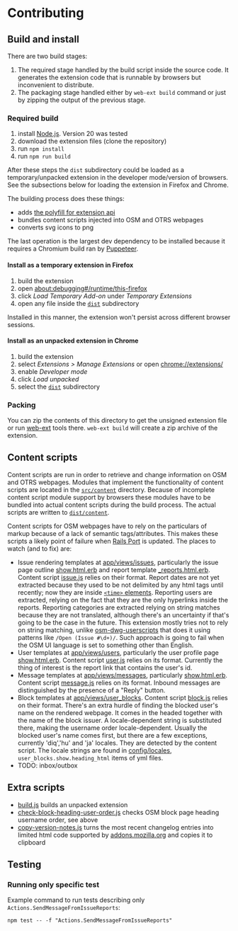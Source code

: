 # Contributing

## Build and install

There are two build stages:

1. The required stage handled by the build script inside the source code. It generates the extension code that is runnable by browsers but inconvenient to distribute.
2. The packaging stage handled either by `web-ext build` command or just by zipping the output of the previous stage.

### Required build

1. install [Node.js](https://nodejs.org/). Version 20 was tested
2. download the extension files (clone the repository)
3. run `npm install`
4. run `npm run build`

After these steps the `dist` subdirectory could be loaded as a temporary/unpacked extension in the developer mode/version of browsers. See the subsections below for loading the extension in Firefox and Chrome.

The building process does these things:

- adds [the polyfill for extension api](https://github.com/mozilla/webextension-polyfill)
- bundles content scripts injected into OSM and OTRS webpages
- converts svg icons to png

The last operation is the largest dev dependency to be installed because it requires a Chromium build ran by [Puppeteer](https://github.com/puppeteer/puppeteer).

#### Install as a temporary extension in Firefox

1. build the extension
2. open [about:debugging#/runtime/this-firefox](about:debugging#/runtime/this-firefox)
3. click *Load Temporary Add-on* under *Temporary Extensions*
4. open any file inside the [`dist`](./dist) subdirectory

Installed in this manner, the extension won't persist across different browser sessions.

#### Install as an unpacked extension in Chrome

1. build the extension
2. select *Extensions > Manage Extensions* or open [chrome://extensions/](chrome://extensions/)
3. enable *Developer mode*
4. click *Load unpacked*
5. select the [`dist`](./dist) subdirectory

### Packing

You can zip the contents of this directory to get the unsigned extension file or run [web-ext](https://github.com/mozilla/web-ext) tools there. `web-ext build` will create a zip archive of the extension.

## Content scripts

Content scripts are run in order to retrieve and change information on OSM and OTRS webpages. Modules that implement the functionality of content scripts are located in the [`src/content`](./src/content) directory. Because of incomplete content script module support by browsers these modules have to be bundled into actual content scripts during the build process. The actual scripts are written to [`dist/content`](./dist/content).

Content scripts for OSM webpages have to rely on the particulars of markup because of a lack of semantic tags/attributes. This makes these scripts a likely point of failure when [Rails Port](https://github.com/openstreetmap/openstreetmap-website) is updated. The places to watch (and to fix) are:

- Issue rendering templates at [app/views/issues](https://github.com/openstreetmap/openstreetmap-website/tree/master/app/views/issues), particularly the issue page outline [show.html.erb](https://github.com/openstreetmap/openstreetmap-website/blob/master/app/views/issues/show.html.erb) and report template [_reports.html.erb](https://github.com/openstreetmap/openstreetmap-website/blob/master/app/views/issues/_reports.html.erb). Content script [issue.js](./src/content/issue.js) relies on their format. Report dates are not yet extracted because they used to be not delimited by any html tags until recently; now they are inside [`<time>` elements](https://developer.mozilla.org/en-US/docs/Web/HTML/Element/time). Reporting users are extracted, relying on the fact that they are the only hyperlinks inside the reports. Reporting categories are extracted relying on string matches because they are not translated, although there's an uncertainty if that's going to be the case in the future. This extension mostly tries not to rely on string matching, unlike [osm-dwg-userscripts] that does it using patterns like `/Open (Issue #\d+)/`. Such approach is going to fail when the OSM UI language is set to something other than English.
- User templates at [app/views/users](https://github.com/openstreetmap/openstreetmap-website/tree/master/app/views/users), particularly the user profile page [show.html.erb](https://github.com/openstreetmap/openstreetmap-website/blob/master/app/views/users/show.html.erb). Content script [user.js](./src/content/user.js) relies on its format. Currently the thing of interest is the report link that contains the user's id.
- Message templates at [app/views/messages](https://github.com/openstreetmap/openstreetmap-website/tree/master/app/views/messages), particularly [show.html.erb](https://github.com/openstreetmap/openstreetmap-website/blob/master/app/views/messages/show.html.erb). Content script [message.js](./src/content/message.js) relies on its format. Inbound messages are distinguished by the presence of a "Reply" button.
- Block templates at [app/views/user_blocks](app/views/user_blocks/). Content script [block.js](./src/content/block.js) relies on their format. There's an extra hurdle of finding the blocked user's name on the rendered webpage. It comes in the headed together with the name of the block issuer. A locale-dependent string is substituted there, making the username order locale-dependent. Usually the blocked user's name comes first, but there are a few exceptions, currently 'diq','hu' and 'ja' locales. They are detected by the content script. The locale strings are found in [config/locales](https://github.com/openstreetmap/openstreetmap-website/blob/master/config/locales/), `user_blocks.show.heading_html` items of yml files.
- TODO: inbox/outbox

## Extra scripts

- [build.js](./build.js) builds an unpacked extension
- [check-block-heading-user-order.js](./check-block-heading-user-order.js) checks OSM block page heading username order, see above
- [copy-version-notes.js](./copy-version-notes.js) turns the most recent changelog entries into limited html code supported by [addons.mozilla.org](https://addons.mozilla.org/) and copies it to clipboard

## Testing

### Running only specific test

Example command to run tests describing only `Actions.SendMessageFromIssueReports`:
```
npm test -- -f "Actions.SendMessageFromIssueReports"
```

[osm-dwg-userscripts]: https://github.com/woodpeck/osm-dwg-userscripts
